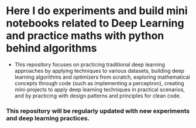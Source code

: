 # Here I do experiments and build mini notebooks related to Deep Learning and practice maths with python behind algorithms

* This repository focuses on practicing traditional deep learning approaches by applying techniques to various datasets, building deep learning algorithms and optimizers from scratch, exploring mathematical concepts through code (such as implementing a perceptron), creating mini-projects to apply deep learning techniques in practical scenarios, and by practicing with design patterns and principles for clean code.
### This repository will be regularly updated with new experiments and deep learning practices.

